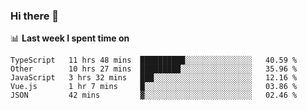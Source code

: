 ### Hi there 👋

<!--
**DBvc/DBvc** is a ✨ _special_ ✨ repository because its `README.md` (this file) appears on your GitHub profile.

Here are some ideas to get you started:

- 🔭 I’m currently working on ...
- 🌱 I’m currently learning ...
- 👯 I’m looking to collaborate on ...
- 🤔 I’m looking for help with ...
- 💬 Ask me about ...
- 📫 How to reach me: ...
- 😄 Pronouns: ...
- ⚡ Fun fact: ...
-->

📊 **Last week I spent time on**
<!--START_SECTION:waka-->
```text
TypeScript   11 hrs 48 mins  ██████████░░░░░░░░░░░░░░░   40.59 % 
Other        10 hrs 27 mins  █████████░░░░░░░░░░░░░░░░   35.96 % 
JavaScript   3 hrs 32 mins   ███░░░░░░░░░░░░░░░░░░░░░░   12.16 % 
Vue.js       1 hr 7 mins     █░░░░░░░░░░░░░░░░░░░░░░░░   03.86 % 
JSON         42 mins         ▓░░░░░░░░░░░░░░░░░░░░░░░░   02.46 % 
```
<!--END_SECTION:waka-->
